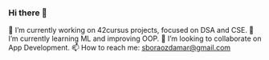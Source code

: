 ### Hi there 👋

🔭 I’m currently working on 42cursus projects, focused on DSA and CSE.
🌱 I’m currently learning ML and improving OOP.
👯 I’m looking to collaborate on App Development.
📫 How to reach me: sboraozdamar@gmail.com
